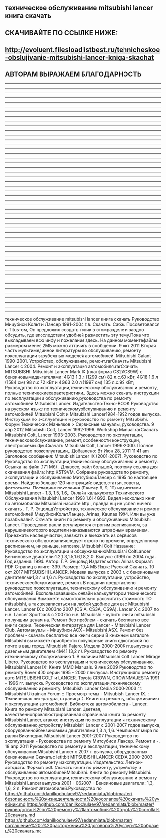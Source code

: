 техническое обслуживание mitsubishi lancer книга скачать
--------------------------------------------------
СКАЧИВАЙТЕ ПО ССЫЛКЕ НИЖЕ:
--------------------------------------------------
http://evoluent.filesloadlistbest.ru/tehnicheskoe-obslujivanie-mitsubishi-lancer-kniga-skachat
--------------------------------------------------
АВТОРАМ ВЫРАЖАЕМ БЛАГОДАРНОСТЬ
--------------------------------------------------
--------------------------------------------------
--------------------------------------------------
--------------------------------------------------
--------------------------------------------------
--------------------------------------------------
--------------------------------------------------
--------------------------------------------------
--------------------------------------------------
--------------------------------------------------
--------------------------------------------------
--------------------------------------------------
--------------------------------------------------
--------------------------------------------------
--------------------------------------------------
--------------------------------------------------
--------------------------------------------------
--------------------------------------------------
--------------------------------------------------
--------------------------------------------------
--------------------------------------------------
--------------------------------------------------
--------------------------------------------------
--------------------------------------------------
--------------------------------------------------
--------------------------------------------------
--------------------------------------------------
--------------------------------------------------
--------------------------------------------------
--------------------------------------------------
--------------------------------------------------
--------------------------------------------------
--------------------------------------------------
--------------------------------------------------
--------------------------------------------------
--------------------------------------------------
--------------------------------------------------
--------------------------------------------------
--------------------------------------------------
--------------------------------------------------
--------------------------------------------------
--------------------------------------------------
--------------------------------------------------
--------------------------------------------------
--------------------------------------------------
--------------------------------------------------
--------------------------------------------------
--------------------------------------------------
--------------------------------------------------
--------------------------------------------------
--------------------------------------------------
техническое обслуживание mitsubishi lancer книга скачать Руководство Мицубиси Кольт и Лансер 1991-2004 г.в.  Скачать. Сабж. Посоветовался с Titus-ом, Он предложил создать топик в этомразделе и заодно обсудить, где впоследствии удобней разместить эту тему.Пока что выкладываем всю инфу и пожелания здесь. На данном моментефайлы размером менее 2МБ можно аттачить в сообщении. 9 окт 2011  Вторая часть мультимедийной литературы по обслуживанию, ремонту иэксплуатации зарубежных моделей автомобилей. Mitsubishi Galant 1990-2001. Устройство, обслуживание, ремонт.rarСкачать Mitsubishi Lancer с 2004. Ремонт и эксплуатация автомобиля.rarСкачать MITSUBISHI. Mitsubishi Lancer Mark IX (платформа CS2ACS9W) с бензиновымидвигателями: 4G13 1.3 л (1299 см) 82 л.с.60 кВт, 4G18 1.6 л (1584 см) 98 л.с.72 кВт и 4G63 2.0 л (1997 см) 135 л.с.99 кВт; Руководство по эксплуатации,техническому обслуживанию и ремонту, полные техническиехарактеристики,. Здесь можно скачать инструкции по эксплуатации и обслуживанию,руководства по ремонту автомобилей Mitsubishi Lancer.  Издательство:Техно-BOOK  Руководство на русском языке по техническомуобслуживанию и ремонту автомобилей Mitsubishi Colt и Mitsubishi Lancer1984-1992 годов выпуска. Инструкция по эксплуатации и руководство по ремонту Mitsubishi. Форум Технических Маньяков > Сервисные мануалы, руководства. 9 апр 2012  Mitsubishi Colt, Lancer 1992-1996. Workshop Manual.rarСкачать Mitsubishi Colt, Lancer 1993-2003. Руководство по эксплуатации, техническоеобслуживание, ремонт, особенности конструкции, электросхемы.djvuСкачать Mitsubishi Colt, Lancer 1996-2000. Полное руководство поэксплуатации,. Добавлено: Вт Июн 28, 2011 11:41 am Заголовок сообщения: MitsubishiLancer IX (2001-2007). Руководство по  Руководство по эксплуатации,техническому обслуживанию и ремонту. Ссылка на файл (171 Мб) . Длявсех, файл большой, поэтому ссылка для скачивания файла: http:K5T9VM. Собрание руководств по ремонту, эксплуатации и обслуживанию МитсубисиЛансер с 1995 по настоящее время. Найдено больше 120 инструкций: видео,статьи, советы, фотоотчеты. Последние поколения (Лансер 8, 9, 10) идвигатели Mitsubishi Lancer - 1.3, 1.5, 1.6,. Онлайн калькулятор Технического Обслуживания Mitsubishi
Lancer 1993 1.6i 4G92. Видел несколько книг по автомобилям Mitsubishi насайте http:, правда ещ не успел ничего скачать . Г. Р. ЭтцольдУстройство, техническое обслуживание и ремонт автомобилей МицубисиКольтЛанцер. Arinas, Kaunas 1994. Или вы уже позабывали?. Скачать книги по ремонту и обслуживанию Mitsubishi Lancer. Проведение ралли регулируется строгим расписанием, за нарушениекоторого водители наказываются штрафным временем. Приезжать наспецучастки, заезжать и выезжать из сервисов технического обслуживанияследует строго по времени, определнному расписанием,  ни раньше, нипозже. Mitsubishi Colt Название: Руководство по эксплуатации и обслуживаниюMitsubishi ColtLancer Бензиновые двигатели:1.2,1.3,1.5,1.6,1.8,2.0. Выпуск: с1991 по 2004 года. Год издания: 1994. Автор: Г.Р. Энцольд Издательство: Arinas Формат: PDF Страниц в книге: 339. Размер: 10,4 МБ Язык: Русский.Скачать. 10 окт 2017  MITSUBISHI LANCER. Модели выпуска с 2003 г. с бензиновыми двигателями1,3 л и 1,6 л. Руководство по эксплуатации, устройство, техническоеобслуживание, ремонт. В издании представлено руководство поэксплуатации, техническому обслуживанию и ремонту автомобилей. Воспользовавшись онлайн калькулятором технического обслуживания Выможете самостоятельно рассчитать стоимость ТО mitsubishi, а так жезаписаться на любой удобное для вас  Mitsubishi Lancer. Lancer IX с 2003по 2007 (CS1A, CS3A, CS9A). Lancer X c 2007 по н.в. Lancer Sportback c 2007по н.в. Mitsubishi - купить книги mitsubishi по лучшим ценам на. Ремонт без проблем - скачать бесплатно все книги серии. Техническая литература для Lancer - Mitsubishi Lancer Club. Автомануалы - Мицубиси АСХ - Mitsubishi ASX. Ремонт без проблем - скачать бесплатно все книги серии
В книжном каталоге Mitsubishi вы можете приобрести популярные книги сдоставкой по почте в ваш город.  Mitsubishi Pajero. Модели 2000-2006 гг.выпуска с дизельным двигателем 4М41 (3,2 л). Руководство по ремонту итехническому обслуживанию  1. В наличии  Mitsubishi Colt  Lancer  Mirage Libero. Руководство по эксплуатации и техническому обслуживанию. Mitsubishi Lancer IX: Книги  MMC Manuals. 9 янв 2009  Руководство по ремонту Rover 400 серии 1995 - 2000 г.выпуска. Инструкцияпо ремонту авто MITSUBISHI COLT и LANCER. Toyota CROWN, CROWNMAJESTA 1991 - 1996 гг. выпуска. Руководство по эксплуатации,техническому обслуживанию и ремонту. Mitsubishi Lancer Cedia 2000-2003 гг. Mitsubishi Ukrainian Forum :: Просмотр темы - Mitsubishi Lancer IX. : Техническая литература, страница 2. Книги по ремонту, обслуживанию и эксплуатации автомобилей. Библиотека автомобилиста - Lancer. Книга по ремонту Mitsubishi Lancer. Цветная, качественнопроиллюстрированная справочная книга по ремонту Mitsubishi Lancer, атакже инструкции по эксплуатации и техническому обслуживанию,устройству Mitsubishi Lancer с 2001-2007 годов выпуска, оборудованнойбензиновыми двигателями 1,3 л, 1,6. Чемпионат мира по ралли  Википедия. Mitsubishi Lancer 2001-2007 Руководство по эксплуатации -
Руководства по ремонту Митсубиси Лансер. Ремонт и  -. 18 апр 2011  Руководство по ремонту и эксплуатации, техническому обслуживаниюMitsubishi Lancer с 2007 г. выпуска, оборудованных бензиновыми  Скачатьc letitbit MITSUBISHI LANCER CEDIA 2000-2003 Руководство по ремонту иэксплуатации. Издательство: Легион-автодата. Формат: pdf. Скачать книги по ремонту, устройству и обслуживанию автомобилейMitsubishi.  Книги по ремонту Mitsubishi. Руководство по эксплуатации,техническому обслуживанию и ремонту Mitsubishi Lancer выпуска 2001 - 062007 - Бензиновые двигатели: 1,3, 1,6, 2 л. Ремонт автомобилей.Руководство по
https://github.com/danilkochulaev97/sedanmiata/blob/master/безопасность%20жизнедеятельности%20косолапов%20скачать%20учебник.md
https://github.com/danilkochulaev97/sedanmiata/blob/master/руководство%20по%20ремонту%20автомобиля%20toyota%20corolla%20скачать.md
https://github.com/danilkochulaev97/sedanmiata/blob/master/соглашение%20о%20расторжении%20договора%20услуги%20образец%20скачать.md
